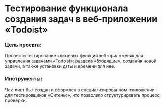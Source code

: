 # Тестирование функционала создания задач в веб-приложении «Todoist»
### Цель проекта: 
Провести тестирование ключевых функций веб-приложения для управления задачами «Todoist»: раздела «Входящие», создания новой задачи, а также установки даты и времени для нее.
### Инструменты: 
Чек-лист был создан и оформлен в специализированном приложении для тестировщиков «Ситечко», что позволило структурировать процесс проверки.
